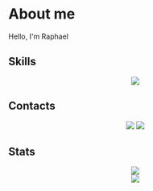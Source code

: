 # About me
Hello, I'm Raphael


## Skills
<p align="center">
  <a href="https://skillicons.dev">
    <img src="https://skillicons.dev/icons?i=c,lua,html,git,github,bash,linux,neovim,markdown,wordpress" />
  </a>
</p>

## Contacts
<p align="center">
  <a href = "mailto:raphael.campos94@gmail.com"><img src="https://img.shields.io/badge/-Gmail-%23333?style=for-the-badge&logo=gmail&logoColor=white" target="_blank"></a>
  <a href ="https://www.linkedin.com/in/raphael-vieira/" target="_blank"><img src="https://img.shields.io/badge/-LinkedIn-%230077B5?style=for-the-badge&logo=linkedin&logoColor=white" target="_blank"></a>
</p>

## Stats
<div align="center">
      <img src="https://streak-stats.demolab.com?user=Rapcampo&theme=Burnt-neon&exclude_days=Sat,Sun"/>
</div>

<div align=center>
	<a>
	  <img src="https://komarev.com/ghpvc/?username=Rapcampo&style=for-the-badge&color=blue"></a>
	</a>
</div>

<!--
**Rapcampo/Rapcampo** is a ✨ _special_ ✨ repository because its `README.md` (this file) appears on your GitHub profile.

Here are some ideas to get you started:

- 🔭 I’m currently working on ...
- 🌱 I’m currently learning ...
- 👯 I’m looking to collaborate on ...
- 🤔 I’m looking for help with ...
- 💬 Ask me about ...
- 📫 How to reach me: ...
- 😄 Pronouns: ...
- ⚡ Fun fact: ...
-->
